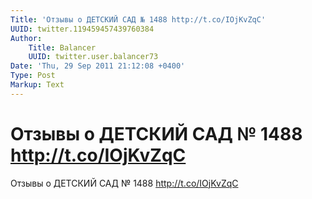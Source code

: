 ```yaml
---
Title: 'Отзывы о ДЕТСКИЙ САД № 1488 http://t.co/IOjKvZqC'
UUID: twitter.119459457439760384
Author:
    Title: Balancer
    UUID: twitter.user.balancer73
Date: 'Thu, 29 Sep 2011 21:12:08 +0400'
Type: Post
Markup: Text
---
```


# Отзывы о ДЕТСКИЙ САД № 1488 http://t.co/IOjKvZqC

Отзывы о ДЕТСКИЙ САД № 1488 http://t.co/IOjKvZqC
